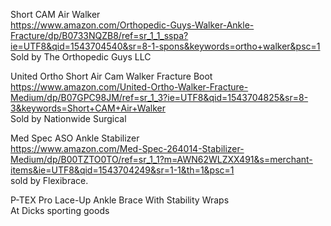 

Short CAM Air Walker          
https://www.amazon.com/Orthopedic-Guys-Walker-Ankle-Fracture/dp/B0733NQZB8/ref=sr_1_1_sspa?ie=UTF8&qid=1543704540&sr=8-1-spons&keywords=ortho+walker&psc=1    
Sold by The Orthopedic Guys LLC     
      
United Ortho Short Air Cam Walker Fracture Boot    
https://www.amazon.com/United-Ortho-Walker-Fracture-Medium/dp/B07GPC98JM/ref=sr_1_3?ie=UTF8&qid=1543704825&sr=8-3&keywords=Short+CAM+Air+Walker    
Sold by Nationwide Surgical    








Med Spec ASO Ankle Stabilizer      
https://www.amazon.com/Med-Spec-264014-Stabilizer-Medium/dp/B00TZTO0TO/ref=sr_1_1?m=AWN62WLZXX491&s=merchant-items&ie=UTF8&qid=1543704249&sr=1-1&th=1&psc=1     
 sold by Flexibrace.     
    
P-TEX Pro Lace-Up Ankle Brace With Stability Wraps          
At  Dicks  sporting goods      
